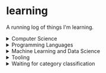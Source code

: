 # learning
A running log of things I'm learning.

<details>
  <summary>Computer Science</summary>

### Problem Solving and learning
|Resource|Progress|
|---|---|
|[Article: Problem Solving Skills](https://ryanstutorials.net/problem-solving-skills/)|✅|
|[Article: Techniques for Efficiently Learning Programming Languages](https://www.flyingmachinestudios.com/programming/learn-programming-languages-efficiently/)|✅|
|[Video: How might we learn?](https://andymatuschak.org/hmwl/)|✅|

### General Computer Science
|Resource|Progress|
|---|---|
|[Effective Computation in Physics]()`8/10 chapters`|⬜|

### Maths must
	
|Resource|Progress|
|---|---|
|[Course: Stanford CS109 Probability for Computer Scientists](https://www.youtube.com/watch?v=2MuDZIAzBMY&list=PLoROMvodv4rOpr_A7B9SriE_iZmkanvUg)`0/29 lectures`|⬜|
|[Book: A First Course in Probability, by Sheldon Ross](https://chengzhaoxi.xyz/download/pdf/book/A-First-Course-in-Probability.pdf)`0/10 chapters`|⬜|
|[Course: Introduction to Probability](https://uni.dcdev.ro/y2s2/ps/Introduction%20to%20Probability%20by%20Joseph%20K.%20Blitzstein,%20Jessica%20Hwang%20(z-lib.org).pdf)`0/13 chapters`|⬜|
|[Course: An Introduction to Statistical Learning ](https://www.youtube.com/watch?v=LvySJGj-88U&list=PLoROMvodv4rPP6braWoRt5UCXYZ71GZIQ)|
|---|---|
|[Course: Linear Algebra](https://ocw.mit.edu/courses/18-06-linear-algebra-spring-2010/video_galleries/video-lectures/)`0/34 lectures`|⬜|


### Maths complementary
|[Course: An Introduction to Statistical Learning with Applications in Python](https://www.youtube.com/watch?v=LvySJGj-88U&list=PLoROMvodv4rPP6braWoRt5UCXYZ71GZIQ)|⬜|
|[Datacamp: Foundations of Probability in Python](https://www.datacamp.com/courses/foundations-of-probability-in-python)|⬜|
|[Datacamp: Introduction to Statistics](https://www.datacamp.com/courses/introduction-to-statistics)|⬜|
|[Datacamp: Introduction to Statistics in Python](https://www.datacamp.com/courses/introduction-to-statistics-in-python)|⬜|
|[Datacamp: Hypothesis Testing in Python](https://www.datacamp.com/courses/hypothesis-testing-in-python)|⬜|
|[Datacamp: Statistical Thinking in Python (Part 1)](https://www.datacamp.com/courses/statistical-thinking-in-python-part-1)|⬜|
|[Datacamp: Statistical Thinking in Python (Part 2)](https://www.datacamp.com/courses/statistical-thinking-in-python-part-2)|⬜|
|[Datacamp: Experimental Design in Python](https://datacamp.com/courses/experimental-design-in-python)|⬜|
|[Datacamp: Practicing Statistics Interview Questions in Python](https://www.datacamp.com/courses/practicing-statistics-interview-questions-in-python)|⬜|
|[edX: Essential Statistics for Data Analysis using Excel](https://www.edx.org/course/essential-statistics-data-analysis-using-microsoft-dat222x-1)|⬜|
|[Udacity: Intro to Inferential Statistics](https://www.udacity.com/course/intro-to-inferential-statistics--ud201)|⬜|
|[MIT 18.06 Linear Algebra, Spring 2005](https://www.youtube.com/playlist?list=PLE7DDD91010BC51F8)|⬜|
|[Udacity: Eigenvectors and Eigenvalues](https://www.udacity.com/course/eigenvectors-and-eigenvalues--ud104)|⬜|
|[Udacity: Linear Algebra Refresher](https://www.udacity.com/course/linear-algebra-refresher-course--ud953)|⬜|
|[Youtube: Essence of linear algebra](https://www.youtube.com/playlist?list=PLZHQObOWTQDPD3MizzM2xVFitgF8hE_ab)|⬜|

### Databases
|Resource|Progress|
|---|---|

</details>

<details>
  <summary>Programming Languages</summary>

### Python Programming

|Resource|Progress|
|---|---|
|[Book: Learning Scientific Programming with Python](https://scipython.com/books/book2/)`0/10 chapters`|⬜|
|[Book: From Python to Numpy](https://www.labri.fr/perso/nrougier/from-python-to-numpy/)`0/10 chapters`|⬜|

</details>

<details>
  <summary>Machine Learning and Data Science</summary>

### Data Science
|Resource|Progress|
|---|---|
|[Interactive: DataWars Practice Data Sciencewith Real Life Projects](https://www.datawars.io/#features)|⬜|

### Machine Learning System Design
|Resource|Progress|
|---|---|
|[Book: Designing Machine Learning Systems](https://www.oreilly.com/library/view/designing-machine-learning/9781098107956/)|⬜|
|[Book: Designing Machine Learning Systems]()|⬜|
|[Neetcode: System Design for Beginners](https://neetcode.io/courses/system-design-for-beginners/0)|⬜|
|[Neetcode: System Design Interview](https://neetcode.io/courses/system-design-interview)|⬜|
|[Datacamp: Customer Analytics & A/B Testing in Python](https://www.datacamp.com/courses/customer-analytics-ab-testing-in-python)|⬜|
|[Datacamp: A/B Testing in Python](https://www.datacamp.com/courses/ab-testing-in-python)|⬜|
|[Udacity: A/B Testing](https://www.udacity.com/course/ab-testing--ud257)|⬜|
|[Datacamp: MLOps Concepts](https://www.datacamp.com/courses/mlops-concepts)|⬜|
|[Datacamp: Machine Learning Monitoring Concepts](https://www.datacamp.com/courses/machine-learning-monitoring-concepts)|⬜|

### Traditional Machine Learning

|Resource|Progress|
|---|---|
|[Book: Artificial Intelligence: A modern approach](https://aima.cs.berkeley.edu)`0/26 lessons`|⬜|
|[StatQuest: A Gentle Introduction to Machine Learning](https://www.youtube.com/watch?v=Gv9_4yMHFhI&list=PLblh5JKOoLUICTaGLRoHQDuF_7q2GfuJF&index=2)`0/104 lessons`|⬜|
|[Course: Introduction to Machine Learning](https://sebastianraschka.com/blog/2021/ml-course.html)`0/6 lessons`|⬜|
|[Book: Hands-On Machine Learning with Scikit-Learn, Keras, and TensorFlow, 2nd Edition](https://www.oreilly.com/library/view/hands-on-machine-learning/9781492032632/)|⬜|
|[Book: A Machine Learning Primer](https://www.confetti.ai/assets/ml-primer/ml_primer.pdf)|⬜|
|[Book: Grokking Machine Learning](https://www.manning.com/books/grokking-machine-learning)|⬜|
|[Book: The StatQuest Illustrated Guide To Machine Learning](https://www.amazon.com/StatQuest-Illustrated-Guide-Machine-Learning/dp/B0BLM4TLPY)|⬜|
|[Book: Machine Learning: A Probabilistic Perspective](https://probml.github.io/pml-book/book0.html)|⬜|
|[Book: Probabilistic Machine Learning: An Introduction](https://probml.github.io/pml-book/book1.html)|⬜|
|[Book: Probabilistic Machine Learning: Advanced Topics](https://probml.github.io/pml-book/book2.html)|⬜|
|[Book: Information Theory, Inference and Learning Algorithms](https://www.amazon.com/Information-Theory-Inference-Learning-Algorithms/dp/0521642981)|⬜|
|[Datacamp: Ensemble Methods in Python](https://www.datacamp.com/courses/ensemble-methods-in-python)|⬜|
|[Datacamp: Extreme Gradient Boosting with XGBoost](https://www.datacamp.com/courses/extreme-gradient-boosting-with-xgboost)|⬜|
|[Datacamp: Clustering Methods with SciPy](https://www.datacamp.com/courses/clustering-methods-with-scipy)|⬜|
|[Datacamp: Unsupervised Learning in Python](https://www.datacamp.com/courses/unsupervised-learning-in-python)|⬜|
|[Udacity: Segmentation and Clustering](https://www.udacity.com/course/segmentation-and-clustering--ud981)|⬜|
|[edX: Implementing Predictive Analytics with Spark in Azure HDInsight](https://www.edx.org/course/implementing-predictive-analytics-spark-microsoft-dat202-3x-2)|⬜|
|[Datacamp: Supervised Learning with scikit-learn](https://www.datacamp.com/courses/supervised-learning-with-scikit-learn)|⬜|
|[Datacamp: Machine Learning with Tree-Based Models in Python](https://www.datacamp.com/courses/machine-learning-with-tree-based-models-in-python)|⬜|
|[Datacamp: Linear Classifiers in Python](https://www.datacamp.com/courses/linear-classifiers-in-python)|⬜|
|[Datacamp: Model Validation in Python](https://www.datacamp.com/courses/model-validation-in-python)|⬜|
|[Datacamp: Hyperparameter Tuning in Python](https://www.datacamp.com/courses/hyperparameter-tuning-in-python)|⬜|
|[Datacamp: HR Analytics in Python: Predicting Employee Churn](https://www.datacamp.com/courses/hr-analytics-in-python-predicting-employee-churn)|⬜|
|[Datacamp: Predicting Customer Churn in Python](https://www.datacamp.com/courses/predicting-customer-churn-in-python)|⬜|
|[Datacamp: Dimensionality Reduction in Python](https://www.datacamp.com/courses/dimensionality-reduction-in-python)|⬜|
|[Datacamp: Preprocessing for Machine Learning in Python](https://www.datacamp.com/courses/preprocessing-for-machine-learning-in-python)|⬜|
|[Datacamp: Data Types for Data Science](https://www.datacamp.com/courses/data-types-for-data-science)|⬜|
|[Datacamp: Cleaning Data in Python](https://www.datacamp.com/courses/cleaning-data-in-python)|⬜|
|[Datacamp: Feature Engineering for Machine Learning in Python](https://www.datacamp.com/courses/feature-engineering-for-machine-learning-in-python)|⬜|
|[Datacamp: Predicting CTR with Machine Learning in Python](https://www.datacamp.com/courses/predicting-ctr-with-machine-learning-in-python)|⬜|
|[Datacamp: Intro to Financial Concepts using Python](https://www.datacamp.com/courses/intro-to-financial-concepts-using-python)|⬜|
|[Datacamp: Fraud Detection in Python](https://www.datacamp.com/courses/fraud-detection-in-python)|⬜|


### Deep Learning

|Resource|Progress|
|---|---|
|[Course: Deep Learning for Computer Vision](https://www.youtube.com/playlist?list=PLzUTmXVwsnXod6WNdg57Yc3zFx_f-RYsq)`0/16 lectures`|⬜|
|[Course: Deep Learning for Computer Vision - Notes](https://cs231n.github.io/classification/)`0/16 lectures`|⬜|
|[Course: Practical Deep Learning](https://course.fast.ai)`0/25 lectures`|⬜|
|[Course: Introduction to Deep Learning](https://sebastianraschka.com/blog/2021/dl-course.html)`0/5 lessons`|⬜|
|[Course: Deep Learning Fundamentals](https://lightning.ai/courses/deep-learning-fundamentals/)`0/10 lessons`|⬜|
|[Book: Dive into Deep Learning](https://d2l.ai/chapter_installation/index.html)`0/23 chapters`|⬜|
|[Full Stack Deep Learning Bootcamp by Berkeley (https://fullstackdeeplearning.com/course/2022/)|⬜|
|[Article: An overview of gradient descent optimization algorithms](https://www.ruder.io/optimizing-gradient-descent)|⬜|
|[Book: Make Your Own Neural Network](https://www.amazon.com/Make-Your-Own-Neural-Network/dp/1530826608)|⬜|
|[Fast.ai: Practical Deep Learning for Coder (Part 1)](https://course.fast.ai/)|⬜|
|[Fast.ai: Practical Deep Learning for Coder (Part 2)](https://course.fast.ai/Lessons/part2.html) `9, 13,14,17,18(48:10),19`|⬜|
|[Datacamp: Convolutional Neural Networks for Image Processing](https://www.datacamp.com/courses/convolutional-neural-networks-for-image-processing)|⬜|
|[Karpathy: Neural Networks: Zero to Hero](https://github.com/karpathy/nn-zero-to-hero/)|⬜|
|[Article: Weight Initialization in Neural Networks: A Journey From the Basics to Kaiming](https://towardsdatascience.com/weight-initialization-in-neural-networks-a-journey-from-the-basics-to-kaiming-954fb9b47c79)|⬜|
|[Article: Things that confused me about cross-entropy](https://chris-said.io/2020/12/26/two-things-that-confused-me-about-cross-entropy/)|⬜|
|[Course: Probabilistic Graphical Models Specialization by Coursera](https://www.coursera.org/specializations/probabilistic-graphical-models)|

### Natural Language Processing

|Resource|Progress|
|---|---|
|[Course: Natural Language Processing with Deep Learning by Stanford](https://www.youtube.com/playlist?list=PLU40WL8Ol94IJzQtileLTqGZuXtGlLMP_)`0/19 lessons`|⬜|
|[Book: Natural Language Processing with Transformers](https://transformersbook.com/)|⬜|
|[Stanford CS224U: Natural Language Understanding \| Spring 2019](https://www.youtube.com/playlist?list=PLoROMvodv4rObpMCir6rNNUlFAn56Js20)|⬜|
|[Stanford CS224N: Stanford CS224N: NLP with Deep Learning \| Winter 2019](https://www.youtube.com/playlist?list=PLoROMvodv4rOhcuXMZkNm7j3fVwBBY42z)|⬜|
|[CMU: Low-resource NLP Bootcamp 2020](https://www.youtube.com/playlist?list=PL8PYTP1V4I8A1CpCzURXAUa6H4HO7PF2c)|⬜|
|[CMU Multilingual NLP 2020](http://demo.clab.cs.cmu.edu/11737fa20/)|⬜|
|[Datacamp: Feature Engineering for NLP in Python](https://www.datacamp.com/courses/feature-engineering-for-nlp-in-python)|⬜|
|[Datacamp: Natural Language Processing Fundamentals in Python](https://www.datacamp.com/courses/natural-language-processing-fundamentals-in-python)|⬜|
|[Datacamp: Regular Expressions in Python](https://www.datacamp.com/courses/regular-expressions-in-python)|⬜|
|[Datacamp: RNN for Language Modeling](https://www.datacamp.com/courses/recurrent-neural-networks-for-language-modeling-in-python)|⬜|
|[Datacamp: Natural Language Generation in Python](https://www.datacamp.com/courses/natural-language-generation-in-python)|⬜|
|[Datacamp: Building Chatbots in Python](https://www.datacamp.com/courses/building-chatbots-in-python)|⬜|
|[Datacamp: Sentiment Analysis in Python](https://www.datacamp.com/courses/sentiment-analysis-in-python)|⬜|
|[Datacamp: Machine Translation in Python](https://www.datacamp.com/courses/machine-translation-in-python)|⬜|
|[Article: The Unreasonable Effectiveness of Collocations](https://opensourceconnections.com/blog/2019/05/16/unreasonable-effectiveness-of-collocations/)|⬜|
|[Article: FuzzyWuzzy: Fuzzy String Matching in Python](https://chairnerd.seatgeek.com/fuzzywuzzy-fuzzy-string-matching-in-python/#)|⬜|
|[Article: Transformers: Origins](https://mark-riedl.medium.com/transformers-origins-1db4bdfcb3d1)|⬜|

#### Research Papers
|Resource|Progress|
|---|---|
|[Text Classification Algorithms: A Survey](https://arxiv.org/abs/1904.08067)|⬜|
|[Deep Learning Based Text Classification: A Comprehensive Review](https://arxiv.org/abs/2004.03705)|⬜|
|[Compression of Deep Learning Models for Text: A Survey](https://arxiv.org/abs/2008.05221)|⬜|
|[A Survey on Text Classification: From Shallow to Deep Learning](https://arxiv.org/pdf/2008.00364.pdf)|⬜|
|[A Survey of Transformers](https://arxiv.org/abs/2106.04554)|⬜|
|[AMMUS : A Survey of Transformer-based Pretrained Models in Natural Language Processing](https://arxiv.org/abs/2108.05542)|⬜|
|[Graph Neural Networks for Natural Language Processing: A Survey](https://arxiv.org/abs/2106.06090)|⬜|
|[A Survey of Data Augmentation Approaches for NLP](https://arxiv.org/abs/2105.03075)|⬜|
|[A Survey on Recent Approaches for Natural Language Processing in Low-Resource Scenarios](https://aclanthology.org/2021.naacl-main.201.pdf)|⬜|
|[Evaluation of Text Generation: A Survey](https://arxiv.org/pdf/2006.14799.pdf) |⬜|
|[A Survey of Transfer learning In NLP](https://arxiv.org/pdf/2007.04239.pdf)|⬜|
|[A Systematic Survey of Prompting Methods in NLP](https://arxiv.org/pdf/2107.13586.pdf)|⬜|

### Generative AI

#### LLM Theory

|Resource|Progress|
|---|---|
|[Book: Hands-On Large Language Models: Language Understanding and Generation](https://www.amazon.com/Hands-Large-Language-Models-Understanding/dp/1098150961)|⬜|
|[Book: AI Engineering: Building Applications with Foundation Models](https://www.amazon.com/AI-Engineering-Building-Applications-Foundation/dp/1098166302)|⬜|
|[Book: Designing Large Language Model Applications](https://www.oreilly.com/library/view/designing-large-language/9781098150495/)|⬜|
|[Book: Large Language Models: A Deep Dive: Bridging Theory and Practice](https://www.amazon.com/Large-Language-Models-Bridging-Practice/dp/3031656466)|⬜|
|[Book: Reinforcement Learning: An Introduction](http://incompleteideas.net/book/the-book-2nd.html)|⬜|
|[Course: Introduction to Reinforcement Learning by DeepMind](https://www.youtube.com/watch?v=2pWv7GOvuf0&list=PLqYmG7hTraZDM-OYHWgPebj2MfCFzFObQ)`0/10 lectures`|⬜|
|[Book: A Little Bit of Reinforcement Learning from Human Feedback](https://rlhfbook.com/)|⬜|
|[Book: Deep reinforcement learning - Spinning Up in Deep RL](https://spinningup.openai.com/en/latest/)|⬜|
|[Stanford CS236: Deep Generative Models](https://www.youtube.com/playlist?list=PLoROMvodv4rPOWA-omMM6STXaWW4FvJT8)|⬜| 
|[Course: Full Stack LLM Bootcamp](https://fullstackdeeplearning.com/llm-bootcamp/)|⬜|
|[Article: You could have designed state of the art Positional Encoding](https://fleetwood.dev/posts/you-could-have-designed-SOTA-positional-encoding)|⬜|
|[Article: From Digits to Decisions: How Tokenization Impacts Arithmetic in LLMs](https://huggingface.co/spaces/huggingface/number-tokenization-blog)|⬜|
|[Article: SolidGoldMagikarp (plus, prompt generation)](https://www.lesswrong.com/posts/aPeJE8bSo6rAFoLqg/solidgoldmagikarp-plus-prompt-generation)|⬜|
|[Article: Sampling for Text Generation](https://huyenchip.com/2024/01/16/sampling.html)|⬜|
|[Article: Scaling test-time compute - a Hugging Face Space by HuggingFaceH4](https://huggingface.co/spaces/HuggingFaceH4/blogpost-scaling-test-time-compute)|⬜|
|[Article: DeepSeek R1's recipe to replicate o1 and the future of reasoning LMs](https://www.interconnects.ai/p/deepseek-r1-recipe-for-o1)|⬜|
|[Article: The Illustrated DeepSeek-R1](https://newsletter.languagemodels.co/p/the-illustrated-deepseek-r1)|⬜|
|[Article: A Visual Guide to Reasoning LLMs](https://newsletter.maartengrootendorst.com/p/a-visual-guide-to-reasoning-llms)|⬜|
|[Article: Mamba Explained](https://thegradient.pub/mamba-explained/)|⬜|
|[Article: A Visual Guide to Mamba and State Space Models](https://newsletter.maartengrootendorst.com/p/a-visual-guide-to-mamba-and-state)|⬜|
|[Article: Patterns and Messages - Part 1 - The Missing Subscript](https://mccormickml.com/2025/02/18/patterns-and-messages-part-1-wo-i/)|⬜|
|[Article: How text diffusion works](https://pierce.dev/notes/how-text-diffusion-works/)|⬜|
|[Article: The Big LLM Architecture Comparison](https://magazine.sebastianraschka.com/p/the-big-llm-architecture-comparison)|⬜|
|[DeepLearning.AI: Pretraining LLMs](https://www.deeplearning.ai/short-courses/pretraining-llms)|⬜|
|[DeepLearning.AI: Reinforcement Learning from Human Feedback](https://www.deeplearning.ai/short-courses/reinforcement-learning-from-human-feedback)|⬜|
|[Karpathy: Intro to Large Language Models](https://www.youtube.com/watch?v=zjkBMFhNj_g) `1hr`|⬜|
|[Karpathy: Let's build the GPT Tokenizer](https://www.youtube.com/watch?v=zduSFxRajkE) `2hr13m`|⬜|
|[Karpathy: Let's reproduce GPT-2 (124M)](https://www.youtube.com/watch?v=l8pRSuU81PU) `4hr1m`|⬜|
|[Youtube: A Hackers' Guide to Language Models](https://www.youtube.com/watch?v=jkrNMKz9pWU) `1hr30m`|⬜|
|[Karpathy: Deep Dive into LLMs like ChatGPT](https://www.youtube.com/watch?v=7xTGNNLPyMI) `3h31m`|⬜|
|[Youtube: 5 Years of GPTs with Finbarr Timbers](https://www.youtube.com/watch?v=YA0pzBYAV2Q&list=PLKlhhkvvU8-YxMP9hjEYJTJDCaGszrJIh&index=8&t=43s) `55m`|⬜|
|[Youtube: Stanford CS229 I Machine Learning I Building Large Language Models (LLMs)](https://www.youtube.com/watch?v=9vM4p9NN0Ts) `1h44m`|⬜|
|[Youtube: LLaMA explained: KV-Cache, Rotary Positional Embedding, RMS Norm, Grouped Query Attention, SwiGLU](https://www.youtube.com/watch?v=Mn_9W1nCFLo) `1h10m`|⬜|
|[Youtube: CMU Advanced NLP Fall 2024 (7): Prompting and Complex Reasoning](https://www.youtube.com/watch?v=1Faf1cTe3T8&list=PL8PYTP1V4I8D4BeyjwWczukWq9d8PNyZp&index=2)|⬜|
|[Youtube: CMU Advanced NLP Fall 2024 (6): Instruction Tuning](https://www.youtube.com/watch?v=iWcGS0gCL1E&list=PL8PYTP1V4I8D4BeyjwWczukWq9d8PNyZp&index=3)|⬜|
|[Youtube: CMU Advanced NLP Fall 2024 (12): Domain Specific Modeling: Code and Math](https://www.youtube.com/watch?v=qHNUVpKO2dc&list=PL8PYTP1V4I8D4BeyjwWczukWq9d8PNyZp&index=4)|⬜|
|[Youtube: CMU Advanced NLP Fall 2024 (15): Tool Use and LLM Agent Basics](https://www.youtube.com/watch?v=a3SjRsqV9ZA&list=PL8PYTP1V4I8D4BeyjwWczukWq9d8PNyZp&index=16)|⬜|
|[Youtube: CMU Advanced NLP Fall 2024 (14): Ensembling and Mixture of Experts](https://www.youtube.com/watch?v=E4Rg4qTw4xw&list=PL8PYTP1V4I8D4BeyjwWczukWq9d8PNyZp&index=15)|⬜|
|[Youtube: A little guide to building Large Language Models in 2024](https://www.youtube.com/watch?v=2-SPH9hIKT8) `1h15m`|⬜|
|[Youtube: How to approach post-training for AI applications](https://www.youtube.com/watch?v=grpc-Wyy-Zg) `22m`|⬜|
|[Youtube: Speculations on Test-Time Scaling (o1) `47m`](https://www.youtube.com/watch?v=6PEJ96k1kiw)|⬜|
|[Youtube: DeepSeek-R1: Incentivizing Reasoning Capability in LLMs via Reinforcement Learning](https://youtu.be/XMnxKGVnEUc) `1h19m`|⬜|
|[Youtube: How DeepSeek Changes the LLM Story](https://www.youtube.com/watch?v=0eMzc-WnBfQ)|⬜|
|[Youtube: MIT EI seminar, Hyung Won Chung from OpenAI. "Don't teach. Incentivize."](https://www.youtube.com/watch?v=kYWUEV_e2ss) `35m`|⬜|
|[Youtube: How I use LLMs](https://youtu.be/EWvNQjAaOHw) `2h7m`|⬜|
|[Youtube: Simple Diffusion Language Models](https://youtu.be/WjAUX23vgfg)|⬜|
|[Youtube: Introduction to Reasoning LLMs](https://www.youtube.com/watch?v=AZhUhGsgz4s) `1hr`|⬜|
|[Youtube: Zed Inferred: Diffusion Language Models](https://youtu.be/oot4O9wMohw?list=LL)|⬜|

#### Multi-modality

|Resource|Progress|
|---|---|
|[Article: Understanding Multimodal LLMs](https://magazine.sebastianraschka.com/p/understanding-multimodal-llms)|⬜|
|[Article: GPT-4 Vision Alternatives](https://blog.roboflow.com/gpt-4-vision-alternatives/)|⬜|
|[Article: Computer-Using Agent](https://openai.com/index/computer-using-agent/)|⬜|
|[Article: Flow Matching in 5 Minutes](https://nrehiew.github.io/blog/flow_matching/)|⬜|
|[Youtube: AI Visions Live \| Merve Noyan \| Open-source Multimodality](https://www.youtube.com/watch?v=_TlhKHTgWjY) `54m`|⬜|
|[DeepLearning.AI: How Diffusion Models Work](https://www.deeplearning.ai/short-courses/how-diffusion-models-work/)|⬜|
|[DeepLearning.AI: Prompt Engineering for Vision Models](https://www.deeplearning.ai/short-courses/prompt-engineering-for-vision-models/)|⬜|
|[DeepLearning.AI: Building Multimodal Search and RAG](https://www.deeplearning.ai/short-courses/building-multimodal-search-and-rag/)|⬜|
|[Pinecone: Embedding Methods for Image Search](https://www.pinecone.io/learn/series/image-search/)|0/8|
|[Youtube: Lesson 9A 2022 - Stable Diffusion deep dive](https://youtu.be/0_BBRNYInx8)|⬜|
|[Article: Diffusion models are autoencoders](https://sander.ai/2022/01/31/diffusion.html)|⬜|
|[Article: Diffusion Language Models](https://sander.ai/2023/01/09/diffusion-language.html)|⬜|
|[Article: Guidance: a cheat code for diffusion models](https://sander.ai/2022/05/26/guidance.html)|⬜|
|[Article: Perspectives on diffusion](https://sander.ai/2023/07/20/perspectives.html)|⬜|
|[Article: The geometry of diffusion guidance](https://sander.ai/2023/08/28/geometry.html)|⬜|
|[Article: Diffusion is spectral autoregression](https://sander.ai/2024/09/02/spectral-autoregression.html)|⬜|
|[Article: Generative modelling in latent space](https://sander.ai/2025/04/15/latents.html)|⬜|
|[Article: Voice AI & Voice Agents - An Illustrated Primer](https://voiceaiandvoiceagents.com/)|⬜|
|[Youtube: Sander Dieleman - Generative modelling through iterative refinement](https://www.youtube.com/watch?v=9BHQvQlsVdE)|⬜|
|[Speech AI models: an introduction](https://thomwolf.io/blog/speech-ai.html)|⬜|


#### Information Retrieval / RAG

| Resource | Progress |
|---|---|
|[Introduction to Information Retrieval](https://nlp.stanford.edu/IR-book/information-retrieval-book.html)|⬜|
| [Article: Pretrained Transformer Language Models for Search - part 1](https://blog.vespa.ai/pretrained-transformer-language-models-for-search-part-1/#) |⬜|
| [Article: Pretrained Transformer Language Models for Search - part 2](https://blog.vespa.ai/pretrained-transformer-language-models-for-search-part-2/)  |⬜|
| [Article: Pretrained Transformer Language Models for Search - part 3](https://blog.vespa.ai/pretrained-transformer-language-models-for-search-part-3)   |⬜|
| [Article: Pretrained Transformer Language Models for Search - part 4](https://blog.vespa.ai/pretrained-transformer-language-models-for-search-part-4)  |⬜|
|[Article: How not to use BERT for Document Ranking](https://bergum.medium.com/how-not-to-use-bert-for-search-ranking-4586716428d9)|⬜|
| [Article: Understanding LanceDB's IVF-PQ index](https://lancedb.github.io/lancedb/concepts/index_ivfpq/)|⬜|     
| [Article: A little pooling goes a long way for multi-vector representations](https://www.answer.ai/posts/colbert-pooling.html)|⬜|
|[Article: Levels of Complexity: RAG Applications](https://jxnl.github.io/blog/writing/2024/02/28/levels-of-complexity-rag-applications/)|⬜|
|[Article: Systematically Improving Your RAG](https://jxnl.github.io/blog/writing/2024/05/22/systematically-improving-your-rag/)|⬜|
|[Article: Stop using LGTM@Few as a metric (Better RAG)](https://jxnl.github.io/blog/writing/2024/02/05/when-to-lgtm-at-k/)|⬜|
|[Article: Low-Hanging Fruit for RAG Search](https://jxnl.github.io/blog/writing/2024/05/11/low-hanging-fruit-for-rag-search/)|⬜|
|[Article: What AI Engineers Should Know about Search](https://softwaredoug.com/blog/2024/06/25/what-ai-engineers-need-to-know-search)|⬜|
|[Article: Evaluating Chunking Strategies for Retrieval](https://research.trychroma.com/evaluating-chunking)|⬜|
|[Article: Sentence Embeddings. Introduction to Sentence Embeddings](https://osanseviero.github.io/hackerllama/blog/posts/sentence_embeddings/)|⬜|
|[Article: LambdaMART in Depth](https://softwaredoug.com/blog/2022/01/17/lambdamart-in-depth)|⬜|
|[Article: Guided Generation with Outlines](https://medium.com/canoe-intelligence-technology/guided-generation-with-outlines-c09a0c2ce9eb)|⬜|
|[Article: RAG tricks from the trenches](https://duarteocarmo.com/blog/rag-tricks-from-the-trenches)|⬜|
|[Article: Retrieval 101](https://isaacflath.com/blog/blog_post?fpath=posts%2F2025-03-17-Retrieval101.ipynb)|⬜|
|[Arxiv: Ragas: Automated Evaluation of Retrieval Augmented Generation](https://arxiv.org/abs/2309.15217)|⬜|
| [Course: Fullstack Retrieval](https://community.fullstackretrieval.com/)|⬜|
|[DeepLearning.AI: Building and Evaluating Advanced RAG Applications](https://www.deeplearning.ai/short-courses/building-evaluating-advanced-rag/)|⬜|
|[DeepLearning.AI: Vector Databases: from Embeddings to Applications](https://www.deeplearning.ai/short-courses/vector-databases-embeddings-applications/)|⬜|
|[DeepLearning.AI: Advanced Retrieval for AI with Chroma](https://www.deeplearning.ai/short-courses/advanced-retrieval-for-ai/)|⬜|
|[DeepLearning.AI: Prompt Compression and Query Optimization](https://www.deeplearning.ai/short-courses/prompt-compression-and-query-optimization/)|⬜|
|[DeepLearning.AI: Large Language Models with Semantic Search](https://www.deeplearning.ai/short-courses/large-language-models-semantic-search) `1hr`|⬜|
|[DeepLearning.AI: Building Applications with Vector Databases](https://www.deeplearning.ai/short-courses/building-applications-vector-databases/)|⬜|
|[DeepLearning.AI: Knowledge Graphs for RAG](https://www.deeplearning.ai/short-courses/knowledge-graphs-rag/)|⬜|
|[DeepLearning.AI: Preprocessing Unstructured Data for LLM Applications](https://www.deeplearning.ai/short-courses/preprocessing-unstructured-data-for-llm-applications/)|⬜|
|[DeepLearning.AI: Embedding Models: From Architecture to Implementation](https://www.deeplearning.ai/short-courses/embedding-models-from-architecture-to-implementation)|⬜|
|[DeepLearning.AI: Retrieval Optimization - From Tokenization to Vector Quantization](https://www.deeplearning.ai/short-courses/retrieval-optimization-from-tokenization-to-vector-quantization/)|⬜|
|[Pinecone: Vector Databases in Production for Busy Engineers](https://www.pinecone.io/learn/series/vector-databases-in-production-for-busy-engineers/)|⬜|
|[Pinecone: Retrieval Augmented Generation](https://www.pinecone.io/learn/series/rag/)|⬜|
|[Pinecone: Faiss: The Missing Manual](https://www.pinecone.io/learn/series/faiss/)|⬜|
|[Pinecone: Natural Language Processing for Semantic Search](https://www.pinecone.io/learn/series/nlp/)|0/13|
|[Youtube: Systematically improving RAG applications](https://youtu.be/RrDBV6odPKo?list=PLgIaq8VgndJvXkDSeReTl2u4rQMShkZ6V)|⬜|
|[Youtube: Back to Basics for RAG w/ Jo Bergum](https://www.youtube.com/watch?v=nc0BupOkrhI&list=PLgIaq8VgndJvXkDSeReTl2u4rQMShkZ6V&index=2)|⬜|
|[Youtube: Beyond the Basics of Retrieval for Augmenting Generation (w/ Ben Clavié)](https://www.youtube.com/watch?v=0nA5QG3087g&t=1287s)|⬜|
|[Youtube: RAG From Scratch](https://www.youtube.com/playlist?list=PLfaIDFEXuae2LXbO1_PKyVJiQ23ZztA0x) `14/14`|⬜|
|[Youtube: CMU Advanced NLP Fall 2024 (10): Retrieval and RAG](https://www.youtube.com/watch?v=KfQaYk4k9eM&list=PL8PYTP1V4I8D4BeyjwWczukWq9d8PNyZp&index=6) `1h17m`|⬜|
|[Guidance: Token Healing](https://github.com/guidance-ai/guidance/blob/main/notebooks/tutorials/token_healing.ipynb)|⬜|
|[Youtube: What You See Is What You Search: Vision Language Models for PDF Retrieval [Jo Bergum]](https://youtu.be/qrbQUU4TrLM)|⬜|

#### Agentic Engineering

|Resource|Progress|
|---|---|
|[Berkeley: CS294/194-196 Large Language Model Agents](https://www.youtube.com/playlist?list=PLS01nW3RtgopsNLeM936V4TNSsvvVglLc) `0/14 lectures`|⬜|
|[Berkeley: Advanced LLM Agents MOOC](https://www.youtube.com/playlist?list=PLS01nW3RtgorL3AW8REU9nGkzhvtn6Egn) `0/12 lectures`|⬜|
|[Article: Tool Invocation - Demonstrating the Marvel of GPT's Flexibility](https://blog.jnbrymn.com/2024/01/30/the-marvel-of-GPT-generality.html)|⬜|
|[Article: Introducing smolagents, a simple library to build agents](https://huggingface.co/blog/smolagents)|⬜|
|[Article: What Problem Does The Model Context Protocol Solve?](https://www.aihero.dev/what-problem-does-model-context-protocol-solve)|⬜|
|[Article: Don’t Build Multi-Agents](https://cognition.ai/blog/dont-build-multi-agents)|⬜|
|[Article: Coding Agents 101: The Art of Actually Getting Things Done](https://devin.ai/agents101)|⬜|
|[Anthropic: Building effective agents](https://www.anthropic.com/research/building-effective-agents)|⬜|
|[Anthropic: Building Effective Agents Cookbook](https://github.com/anthropics/anthropic-cookbook/tree/main/patterns/agents)|⬜|
|[OpenAI: Assistants & Agents Build Hour](https://vimeo.com/showcase/11333741/video/990334325)|⬜|
|[OpenAI: Function Calling Build Hour](https://vimeo.com/showcase/11333741/video/952127114)|⬜|
|[DeepLearning.AI: Functions, Tools and Agents with LangChain](https://www.deeplearning.ai/short-courses/functions-tools-agents-langchain/)|⬜|
|[DeepLearning.AI: Building Agentic RAG with LlamaIndex](https://www.deeplearning.ai/short-courses/building-agentic-rag-with-llamaindex/)|⬜|
|[DeepLearning.AI: Multi AI Agent Systems with crewAI](https://www.deeplearning.ai/short-courses/multi-ai-agent-systems-with-crewai/)|⬜|
|[DeepLearning.AI: Building Towards Computer Use with Anthropic](https://www.deeplearning.ai/short-courses/building-towards-computer-use-with-anthropic/)|⬜|
|[DeepLearning.AI: Practical Multi AI Agents and Advanced Use Cases with crewAI](https://www.deeplearning.ai/short-courses/practical-multi-ai-agents-and-advanced-use-cases-with-crewai/)|⬜|
|[DeepLearning.AI: LLMs as Operating Systems: Agent Memory](https://www.deeplearning.ai/short-courses/llms-as-operating-systems-agent-memory/)|⬜|
|[DeepLearning.AI: Serverless Agentic Workflows with Amazon Bedrock](https://www.deeplearning.ai/short-courses/serverless-agentic-workflows-with-amazon-bedrock/)|⬜|
|[DeepLearning.AI: AI Agentic Design Patterns with AutoGen](https://www.deeplearning.ai/short-courses/ai-agentic-design-patterns-with-autogen/)|⬜|
|[DeepLearning.AI: AI Agents in LangGraph](https://www.deeplearning.ai/short-courses/ai-agents-in-langgraph/)|⬜|
|[DeepLearning.AI: Building Your Own Database Agent](https://www.deeplearning.ai/short-courses/building-your-own-database-agent/)|⬜|
|[DeepLearning.AI: Function-Calling and Data Extraction with LLMs](https://www.deeplearning.ai/short-courses/function-calling-and-data-extraction-with-llms/) `59m`|⬜|
|[DeepLearning.AI: Evaluating AI Agents](https://www.deeplearning.ai/short-courses/evaluating-ai-agents/) `2h16m`|⬜|
|[DeepLearning.AI: Build Apps with Windsurf’s AI Coding Agents](https://www.deeplearning.ai/short-courses/build-apps-with-windsurfs-ai-coding-agents/) `1h10m`|⬜|
|[DeepLearning.AI: Building AI Browser Agents](https://www.deeplearning.ai/short-courses/building-ai-browser-agents)|⬜|
|[Huggingface: Agents Course](https://huggingface.co/learn/agents-course/unit1/messages-and-special-tokens#base-models-vs-instruct-models)|Unit 1|
|[Youtube: How to Evaluate Agents: Galileo’s Agentic Evaluations in Action](https://www.youtube.com/watch?v=QvStk5G8BZw)|⬜|
|[Youtube: Agent Response \| LangSmith Evaluation - Part 24](https://youtu.be/NbQKDfSw3gM?list=PLfaIDFEXuae0um8Fj0V4dHG37fGFU8Q5S)|⬜|
|[Youtube: Single Step \| LangSmith Evaluation - Part 25](https://youtu.be/AVPflFmRkd4?list=PLfaIDFEXuae0um8Fj0V4dHG37fGFU8Q5S)|⬜|
|[Youtube: Agent Trajectory \| LangSmith Evaluation - Part 26](https://youtu.be/pvlT056DAHs?list=PLfaIDFEXuae0um8Fj0V4dHG37fGFU8Q5S)|⬜|
|[Youtube: Evaluating Agents and Assistants: The AI Conference](https://www.youtube.com/watch?v=6uXWhmDRcMc)|⬜|
|[Youtube: How to Build, Evaluate, and Iterate on LLM Agents](https://youtu.be/0pnEUAwoDP0)|⬜|
|[Youtube: Mem0: Building AI Agents with Scalable Long-Term Memory](https://www.youtube.com/watch?v=EE4pvOEAjXc)|⬜|


#### Context Engineering

|Resource|Progress|
|---|---|
|[Article: OpenAI Prompt Engineering](https://platform.openai.com/docs/guides/prompt-engineering)|⬜|
|[Article: Prompting Fundamentals and How to Apply them Effectively](https://eugeneyan.com/writing/prompting/)|⬜|
|[Article: How I came in first on ARC-AGI-Pub using Sonnet 3.5 with Evolutionary Test-time Compute](https://params.com/@jeremy-berman/arc-agi)|⬜|
|[Anthropic Courses](https://github.com/anthropics/courses)|⬜|
|[Anthropic: The Claude in Amazon Bedrock Course](https://www.anthropic.com/aws-reinvent-2024/course)|⬜|
|[Article: Prompt Engineering(Liliang Weng)](https://lilianweng.github.io/posts/2023-03-15-prompt-engineering/)|⬜|
|[Article: Prompt Engineering 201: Advanced methods and toolkits](https://amatria.in/blog/prompt201)|⬜|
|[Article: Optimizing LLMs for accuracy](https://platform.openai.com/docs/guides/optimizing-llm-accuracy)|⬜|
|[Article: Primers • Prompt Engineering](https://aman.ai/primers/ai/prompt-engineering/)|⬜|
|[Article: Anyscale Endpoints: JSON Mode and Function calling Features](https://www.anyscale.com/blog/anyscale-endpoints-json-mode-and-function-calling-features)|⬜|
|[Article: Guided text generation with Large Language Models](https://medium.com/productizing-language-models/guided-text-generation-with-large-language-models-d88fc3dcf4c)|⬜|
|[Anthropic: AI Fluency](https://www.anthropic.com/ai-fluency)|⬜|
|[Book: Prompt Engineering for LLMs](https://www.oreilly.com/library/view/prompt-engineering-for/9781098156145/)|⬜|
|[DeepLearning.AI: Reasoning with o1](https://www.deeplearning.ai/short-courses/reasoning-with-o1/)|⬜|
|[OpenAI: Reasoning with o1 Build Hour](https://vimeo.com/showcase/11333741/video/1018737829)|⬜|
|[DeepLearning.AI: ChatGPT Prompt Engineering for Developers](https://www.deeplearning.ai/short-courses/chatgpt-prompt-engineering-for-developers/)|⬜|
|[DeepLearning.AI: Prompt Engineering with Llama 2 & 3](https://www.deeplearning.ai/short-courses/prompt-engineering-with-llama-2/)|⬜|
|[Wandb: LLM Engineering: Structured Outputs](https://www.wandb.courses/courses/steering-language-models)|⬜|
|[Series: Prompt injection](https://simonwillison.net/series/prompt-injection/)|⬜|
|[Youtube: Prompt Engineering Overview](https://www.youtube.com/watch?v=dOxUroR57xs) |⬜|
|[Youtube: Prompt Engineering Workshop](https://youtu.be/htBTho6oEJA) |⬜|

#### Quantization
|Resource|Progress|
|---|---|
|[Article: Quantization Fundamentals with Hugging Face](https://www.deeplearning.ai/short-courses/quantization-fundamentals-with-hugging-face/)|⬜|
|[DeepLearning.AI: Quantization in Depth](https://www.deeplearning.ai/short-courses/quantization-in-depth/)|⬜|
|[DeepLearning.AI: Introduction to On-Device AI](https://www.deeplearning.ai/short-courses/introduction-to-on-device-ai/)|⬜|
|[Article: A Visual Guide to Quantization](https://newsletter.maartengrootendorst.com/p/a-visual-guide-to-quantization)|⬜|
|[Article: QLoRA and 4-bit Quantization](https://mccormickml.com/2024/09/14/qlora-and-4bit-quantization/)|⬜|
|[Article: Understanding AI/LLM Quantisation Through Interactive Visualisations](https://smcleod.net/2024/07/understanding-ai/llm-quantisation-through-interactive-visualisations/)|⬜|
|[Youtube: CMU Advanced NLP Fall 2024 (11): Distillation, Quantization, and Pruning](https://www.youtube.com/watch?v=DvVGkj4zhVU&list=PL8PYTP1V4I8D4BeyjwWczukWq9d8PNyZp&index=5)|⬜|
|[Article: LLM.int8() and Emergent Features](https://timdettmers.com/2022/08/17/llm-int8-and-emergent-features/)|⬜|

#### Distributed Training

|Resource|Progress|
|---|---|
|[PyTorch in One Hour: From Tensors to Training Neural Networks on Multiple GPUs](https://sebastianraschka.com/teaching/pytorch-1h/) `0/9 lessons`|⬜|
|[Youtube: Slaying OOMs with PyTorch FSDP and torchao](https://youtu.be/UvRl4ansfCg)|⬜|
|[Youtube: Distributed Training with PyTorch: complete tutorial with cloud infrastructure and code](https://youtu.be/toUSzwR0EV8)|⬜|
|[Youtube: How DDP works \|\| Distributed Data Parallel ](https://youtu.be/bwNtfxEDjGA)|⬜|
|[Youtube: FSDP Explained](https://youtu.be/6pVn6khIgiI)|⬜|
|[Youtube: Lecture 48: The Ultra Scale Playbook](https://youtu.be/1E8GDR8QXKw) |⬜|
|[Youtube: Invited Talk: PyTorch Distributed (DDP, RPC) - By Facebook Research Scientist Shen Li](https://youtu.be/3XUG7cjte2U)|⬜|
|[Youtube: Unit 9 \| Techniques for Speeding Up Model Training](https://www.youtube.com/playlist?list=PLaMu-SDt_RB403GN5DU7NYVoVmO5Vsgkh)|⬜|
|[Article: A Short Guide to PyTorch DDP](https://blog.hpc.qmul.ac.uk/pytorch-ddp/)|⬜|
|[Article: Scaling Deep Learning with PyTorch: Multi-Node and Multi-GPU Training Explained (with Code)](https://medium.com/@ashraf.kasem.94.0/scaling-deep-learning-with-pytorch-multi-node-and-multi-gpu-training-explained-with-code-ece8f03ea59b)|⬜|
|[Article: Accelerating PyTorch Model Training](https://magazine.sebastianraschka.com/p/accelerating-pytorch-model-training)|⬜|
|[Article: Meet Horovod: Uber’s Open Source Distributed Deep Learning Framework for TensorFlow](https://www.uber.com/blog/horovod/)|⬜|
|[Article: Distributed data parallel training in Pytorch](https://yangkky.github.io/2019/07/08/distributed-pytorch-tutorial.html)|⬜|
|[Article: Training on Multiple GPUs](https://d2l.ai/chapter_computational-performance/multiple-gpus.html)|⬜|


#### Parallel Computing

|Resource|Progress|
|---|---|
|[Udacity: Intro to Parallel Programming](https://www.youtube.com/playlist?list=PLAwxTw4SYaPnFKojVQrmyOGFCqHTxfdv2) |⬜|
|[Book: Programming Massively Parallel Processors: A Hands-on Approach](https://www.amazon.com/Programming-Massively-Parallel-Processors-Hands/dp/0124159923)|Ch. 2|
|[Youtube: GPU Puzzles: Let's Play](https://youtu.be/K4T-YwsOxrM)|⬜|

#### Inference Optimization

|Resource|Progress|
|---|---|
|[Article: How to make LLMs go fast](https://vgel.me/posts/faster-inference/)|⬜|
|[Article: In the Fast Lane! Speculative Decoding - 10x Larger Model, No Extra Cost](https://docs.titanml.co/blog/speculative-decoding-unleashed/)|⬜|
|[Article: Accelerating Generative AI with PyTorch II: GPT, Fast](https://pytorch.org/blog/accelerating-generative-ai-2/)|⬜|
|[Article: Harmonizing Multi-GPUs: Efficient Scaling of LLM Inference](https://docs.titanml.co/blog/multi-gpu/)|⬜|
|[Article: Multi-Query Attention is All You Need](https://fireworks.ai/blog/multi-query-attention-is-all-you-need)|⬜|
|[Article: Transformers Inference Optimization Toolset](https://astralord.github.io/posts/transformer-inference-optimization-toolset/)|⬜|
|[DeepLearning.AI: Efficiently Serving LLMs](https://www.deeplearning.ai/short-courses/efficiently-serving-llms/)|⬜|
|[Article: LLM Inference Series: 3. KV caching explained](https://medium.com/@plienhar/llm-inference-series-3-kv-caching-unveiled-048152e461c8)|⬜|
|[Article: LLM Inference Series: 4. KV caching, a deeper look](https://medium.com/@plienhar/llm-inference-series-4-kv-caching-a-deeper-look-4ba9a77746c8)|⬜|
|[Article: LLM Inference Series: 5. Dissecting model performance](https://medium.com/@plienhar/llm-inference-series-5-dissecting-model-performance-6144aa93168f)|⬜|
|[Article: Transformer Inference Arithmetic](https://kipp.ly/transformer-inference-arithmetic/)|⬜|
|[Article: Optimizing AI Inference at Character.AI](https://research.character.ai/optimizing-inference/)|⬜|
|[Article: Optimizing AI Inference at Character.AI (Part Deux)](https://research.character.ai/optimizing-ai-inference-at-character-ai-part-deux/)|⬜|
|[Article: llama.cpp guide - Running LLMs locally, on any hardware, from scratch](https://blog.steelph0enix.dev/posts/llama-cpp-guide/)|⬜|
|[Article: Domain specific architectures for AI inference](https://fleetwood.dev/posts/domain-specific-architectures)|⬜|
|[Youtube: SBTB 2023: Charles Frye, Parallel Processors: Past & Future Connections Between LLMs and OS Kernels](https://www.youtube.com/watch?v=VxFtHqlMv8c)|⬜|
|[Youtube: Deploying Fine-Tuned Models](https://youtu.be/GzEcyBykkdo)|⬜|
|[Article: Compiling ML models to C for fun](https://bernsteinbear.com/blog/compiling-ml-models/)|⬜|
|[Article: How to Optimize a CUDA Matmul Kernel for cuBLAS-like Performance: a Worklog](https://siboehm.com/articles/22/CUDA-MMM)|⬜|

#### Evals and Guardrails

|Resource|Progress|
|---|---|
|[Article: Your AI Product Needs Evals](https://hamel.dev/blog/posts/evals)|⬜|
|[Article: Task-Specific LLM Evals that Do & Don't Work](https://eugeneyan.com/writing/evals/)|⬜|
|[Article: Evaluation & Hallucination Detection for Abstractive Summaries](https://eugeneyan.com/writing/abstractive/)|⬜|
|[Article: Aligning LLM as judge with human evaluators](https://blog.ragas.io/aligning-llm-as-judge-with-human-evaluators)|⬜|
|[Article: Hard-Earned Lessons from 2 Years of Improving AI Applications](https://blog.ragas.io/hard-earned-lessons-from-2-years-of-improving-ai-applications)|⬜|
|[Article: Evaluating Long-Context Question & Answer Systems](https://eugeneyan.com/writing/qa-evals/)|⬜|
|[DeepLearning.AI: Automated Testing for LLMOps](https://www.deeplearning.ai/short-courses/automated-testing-llmops/)|⬜|
|[DeepLearning.AI: Red Teaming LLM Applications](https://www.deeplearning.ai/short-courses/red-teaming-llm-applications/)|⬜|
|[DeepLearning.AI: Evaluating and Debugging Generative AI Models Using Weights and Biases](https://www.deeplearning.ai/short-courses/evaluating-debugging-generative-ai/)|⬜|
|[DeepLearning.AI: Quality and Safety for LLM Applications](https://www.deeplearning.ai/short-courses/quality-safety-llm-applications/)|⬜|
|[OpenAI: Evals Build Hour](https://vimeo.com/showcase/11333741/video/1023317525)|⬜|
|[Youtube: Instrumenting & Evaluating LLMs](https://youtu.be/SnbGD677_u0) |⬜|
|[Youtube: LLM Eval For Text2SQL](https://youtu.be/UGmenkjGXqM?list=PLgIaq8VgndJvt-HKMHPXehyJNNXQsAVHD) |⬜|
|[Youtube: A Deep Dive on LLM Evaluation](https://youtu.be/IsZVCnViwhk?list=PLgIaq8VgndJvt-HKMHPXehyJNNXQsAVHD) |⬜|

### Finetuning and Distillation

|Resource|Progress|
|---|---|
|[Article: Tokenization Gotchas](https://hamel.dev/notes/llm/finetuning/tokenizer_gotchas.html)|⬜|
|[Article: Practical Tips for Finetuning LLMs Using LoRA (Low-Rank Adaptation)](https://magazine.sebastianraschka.com/p/practical-tips-for-finetuning-llms)|⬜|
|[OpenAI: GPT-4o mini Fine-Tuning Build Hour](https://vimeo.com/showcase/11333741/video/995989828)|⬜|
|[OpenAI: Distillation Build Hour](https://vimeo.com/showcase/11333741/video/1029408095)|⬜|
|[Article: How to Generate and Use Synthetic Data for Finetuning](https://eugeneyan.com/writing/synthetic/)|⬜|
|[DeepLearning.AI: Finetuning Large Language Models](https://www.deeplearning.ai/short-courses/finetuning-large-language-models/)|⬜|
|[Youtube: Fine-Tuning with Axolotl](https://youtu.be/mmsa4wDsiy0?list=PLgIaq8VgndJtZ_G6gxyuhHGLUy9zXV9JC) |⬜|
|[Youtube: Creating, Curating, and Cleaning Data for LLMs](https://youtu.be/HEGaei7k0zE?list=PLgIaq8VgndJtZ_G6gxyuhHGLUy9zXV9JC) |⬜|
|[Youtube: Best Practices For Fine Tuning Mistral](https://youtu.be/Z_oWzTuljss?list=PLgIaq8VgndJtZ_G6gxyuhHGLUy9zXV9JC) |⬜|
|[Youtube: Fine Tuning OpenAI Models - Best Practices](https://youtu.be/Q0GSZD0Na1s?list=PLgIaq8VgndJtZ_G6gxyuhHGLUy9zXV9JC)|⬜|
|[Youtube: When and Why to Fine Tune an LLM](https://youtu.be/cPn0nHFsvFg) |⬜|
|[Youtube: Napkin Math For Fine Tuning Pt. 1 w/Johno Whitaker](https://youtu.be/-2ebSQROew4)|⬜|
|[Youtube: Napkin Math For Fine Tuning Pt. 2 w/Johno Whitaker](https://youtu.be/u2fJ6K8FjS8)|⬜|
|[Youtube: Fine Tuning LLMs for Function Calling w/Pawel Garback](https://youtu.be/SEZ7j31u67A) |⬜|
|[Youtube: From Prompt to Model: Fine-tuning when you've already deployed LLMs in prod w/Kyle Corbitt](https://youtu.be/4EPZZkVrXC4) |⬜|
|[Youtube: Why Fine Tuning is Dead w/Emmanuel Ameisen](https://youtu.be/h1c_jmk97Ss) |⬜|
|[Benchmarking QLoRA+FSDP](https://github.com/AnswerDotAI/fsdp_qlora/blob/main/benchmarks_03_2024.md)|⬜|

#### LLM System Design

|Resource|Progress|
|---|---|
|[Article: What We’ve Learned From A Year of Building with LLMs](https://applied-llms.org/)|⬜|
|[Article: Data Flywheels for LLM Applications](https://www.sh-reya.com/blog/ai-engineering-flywheel/)|⬜|
|[Article: LLM From the Trenches: 10 Lessons Learned Operationalizing Models at GoDaddy](https://www.godaddy.com/resources/news/llm-from-the-trenches-10-lessons-learned-operationalizing-models-at-godaddy#h-3-prompts-aren-t-portable-across-models)|⬜|
|[Article: Emerging UX Patterns for Generative AI Apps & Copilots](https://www.tidepool.so/blog/emerging-ux-patterns-for-generative-ai-apps-copilots)|⬜|
|[Article: The Novice's LLM Training Guide](https://rentry.co/llm-training)|⬜|
|[Article: Pushing ChatGPT's Structured Data Support To Its Limits](https://minimaxir.com/2023/12/chatgpt-structured-data/)|⬜|
|[Article: GPTed: using GPT-3 for semantic prose-checking](https://vgel.me/posts/gpted-launch/)|⬜|
|[Article: Don't worry about LLMs](https://vickiboykis.com/2024/05/20/dont-worry-about-llms/)|⬜|
|[Article: Things we learned about LLMs in 2024](https://simonwillison.net/2024/Dec/31/llms-in-2024/)|⬜|
|[Article: Data acquisition strategies for AI-first start-ups](https://press.airstreet.com/p/data-acquisition-strategies-for-ai?utm_source=substack&utm_medium=email)|⬜|
|[Article: All about synthetic data generation](https://blog.ragas.io/all-about-synthetic-data-generation)|⬜|
|[DeepLearning.AI: Building Systems with the ChatGPT API](https://www.deeplearning.ai/short-courses/building-systems-with-chatgpt/)|⬜|
|[DeepLearning.AI: Building Generative AI Applications with Gradio](https://www.deeplearning.ai/short-courses/building-generative-ai-applications-with-gradio/)|⬜|
|[DeepLearning.AI: Open Source Models with Hugging Face](https://www.deeplearning.ai/short-courses/open-source-models-hugging-face/)|⬜|
|[DeepLearning.AI: Getting Started with Mistral](https://www.deeplearning.ai/short-courses/getting-started-with-mistral/)|⬜|
|[LLMOps: Building with LLMs](https://www.comet.com/site/llm-course/)|⬜|
|[LLM Bootcamp - Spring 2023](https://fullstackdeeplearning.com/llm-bootcamp/spring-2023/)|⬜|
|[Youtube: A Survey of Techniques for Maximizing LLM Performance](https://www.youtube.com/watch?v=ahnGLM-RC1Y)|⬜|
|[Youtube: Building Blocks for LLM Systems & Products: Eugene Yan](https://www.youtube.com/watch?v=LzeC1AQ-U5o)|⬜|
|[Youtube: Building LLM Applications](https://www.youtube.com/playlist?list=PLgIaq8VgndJtrxcelEdnXbvh9fXMHeAps)|0/8|
|[Article: Emerging Architectures for LLM Applications](https://a16z.com/emerging-architectures-for-llm-applications/)|⬜|
|[Article: Patterns for Building LLM-based Systems & Products](https://eugeneyan.com/writing/llm-patterns/)|⬜|
|[DeepLearning.AI: LLMOps](https://www.deeplearning.ai/short-courses/llmops/)|⬜|
|[DeepLearning.AI: Serverless LLM apps with Amazon Bedrock](https://www.deeplearning.ai/short-courses/serverless-llm-apps-amazon-bedrock/)|⬜|
|[Youtube: Getting the Most Out of Your LLM Experiments](https://youtu.be/IfcDvtl6Z1Y) `48m`|⬜|

</details>

<details>
  <summary>Tooling</summary>
	
### VIM

|Resource|Progress|
|---|---|
|[Videos: Vim Novice Videos](http://derekwyatt.org/vim/tutorials/novice/)`0/9`|⬜|
|[Videos: Vim Intermediate Videos](http://derekwyatt.org/vim/tutorials/intermediate/)`0/7`|⬜|
|[Videos: Vim Advanced Videos](http://derekwyatt.org/vim/tutorials/advanced/)`0/4`|⬜|
|[Article: Why, oh WHY, do those #?@! nutheads use vi?](http://www.viemu.com/a-why-vi-vim.html)|⬜|

### PKM Tana
|Resource|Progress|
|---|---|
|[Youtube:How to Setup Tana in Minutes (Tana Beginner's Guide)](https://www.youtube.com/watch?v=pms07e4GEDo) |⬜|
|[Youtube:Learn Tana - Full Course for Beginners Tutorial](https://www.youtube.com/watch?v=Vlr2fNHqJWM) |⬜|
|[Youtube:Tana Tour with Andrea Grimsdatter Stallvik: Simple Student Workflows](https://www.youtube.com/watch?v=t-YpMobjMTI) |⬜|
|[Youtube:A Tour of Mark's Tana Setup]([https://www.youtube.com/watch?v=pms07e4GEDo](https://www.youtube.com/watch?v=K_m7YVqIgXo)) |⬜|
|[Youtube:100 TANA TIPS: Full 46-Minute Tana Beginner Course](https://www.youtube.com/watch?v=bdqf2u0iRS8)|⬜|
|[Youtube:Tanacast 01: Agents, Voice, Automation, AI-powered Daily Nodes](https://www.youtube.com/watch?v=P3n93hhEOkE)|⬜|
|[Youtube:Tanacast 02. Building AGENT in Tana from scratch](https://www.youtube.com/watch?v=rjAqcva5-2A)|⬜|
|[Article:My PKM System in Tana](https://medium.com/@bri-ballard/my-pkm-system-in-tana-4a8a8551bf02)|✅|
|[Article:How Tana is helping me rethink my Futures research workflow.](https://medium.com/foresight-toolstack/how-tana-is-helping-me-rethink-my-futures-research-workflow-3595ed9857a7)|✅|
|[Youtube:How CTOs Use Tana: 5 Genius Workflows](https://www.youtube.com/watch?v=Htp7OBBZc54)|✅|

### Tutti Frutti
|Resource|Progress|
|---|---|
|[Videos: The best tech talks for developers](https://dev.tube)|⬜|
|[Article: Agile software development articles(https://gojko.net/lists/agile.html)]|⬜|

</details>



<details>
  <summary>Waiting for category classification</summary>
- https://deep-learning-drizzle.github.io
- https://www.cs.ox.ac.uk/teaching/courses/
- https://huyenchip.com/mlops/
- https://huyenchip.com/2018/03/30/guide-to-Artificial-Intelligence-Stanford.html
- https://libroslibertarios.com.ar/economia/inicial/?mpage=3
 
</details>



